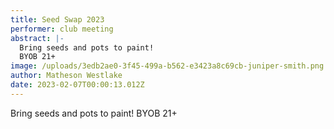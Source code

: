 ```yaml
---
title: Seed Swap 2023
performer: club meeting
abstract: |-
  Bring seeds and pots to paint!
  BYOB 21+
image: /uploads/3edb2ae0-3f45-499a-b562-e3423a8c69cb-juniper-smith.png
author: Matheson Westlake
date: 2023-02-07T00:00:13.012Z
---
```

Bring seeds and pots to paint!
BYOB 21+